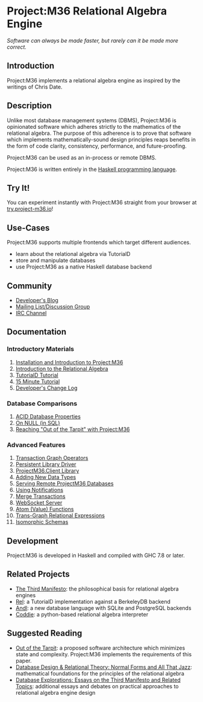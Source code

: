 # Project:M36 Relational Algebra Engine

*Software can always be made faster, but rarely can it be made more correct.*

## Introduction

Project:M36 implements a relational algebra engine as inspired by the writings of Chris Date.

## Description

Unlike most database management systems (DBMS), Project:M36 is opinionated software which adheres strictly to the mathematics of the relational algebra. The purpose of this adherence is to prove that software which implements mathematically-sound design principles reaps benefits in the form of code clarity, consistency, performance, and future-proofing.

Project:M36 can be used as an in-process or remote DBMS.

Project:M36 is written entirely in the [Haskell programming language](https://www.haskell.org/).

## Try It!

You can experiment instantly with Project:M36 straight from your browser at [try.project-m36.io](https://try.project-m36.io)!

## Use-Cases

Project:M36 supports multiple frontends which target different audiences.

* learn about the relational algebra via TutorialD
* store and manipulate databases
* use Project:M36 as a native Haskell database backend

## Community

* [Developer's Blog](https://agentm.github.io/project-m36/)
* [Mailing List/Discussion Group](https://groups.google.com/d/forum/project-m36)
* [IRC Channel](irc://chat.freenode.net/%23project-m36)

## Documentation

### Introductory Materials

1. [Installation and Introduction to Project:M36](docs/introduction_to_projectm36.markdown)
1. [Introduction to the Relational Algebra](docs/introduction_to_the_relational_algebra.markdown)
1. [TutorialD Tutorial](docs/tutd_tutorial.markdown)
1. [15 Minute Tutorial](docs/15_minute_tutorial.markdown)
1. [Developer's Change Log](Changelog.markdown)

### Database Comparisons

1. [ACID Database Properties](docs/acid_assessment.markdown)
1. [On NULL (in SQL)](docs/on_null.markdown)
1. [Reaching "Out of the Tarpit" with Project:M36](docs/reaching_out_of_the_tarpit.markdown)

### Advanced Features

1. [Transaction Graph Operators](docs/transaction_graph_operators.markdown)
1. [Persistent Library Driver](docs/persistent_library_driver.markdown)
1. [ProjectM36.Client Library](docs/projectm36_client_library.markdown)
1. [Adding New Data Types](docs/new_datatypes.markdown)
1. [Serving Remote ProjectM36 Databases](docs/server_mode.markdown)
1. [Using Notifications](docs/using_notifications.markdown)
1. [Merge Transactions](docs/merge_transactions.markdown)
1. [WebSocket Server](docs/websocket_server.markdown)
1. [Atom (Value) Functions](docs/atomfunctions.markdown)
1. [Trans-Graph Relational Expressions](docs/transgraphrelationalexpr.markdown)
1. [Isomorphic Schemas](docs/isomorphic_schemas.markdown)

## Development

Project:M36 is developed in Haskell and compiled with GHC 7.8 or later.

## Related Projects

* [The Third Manifesto](http://thethirdmanifesto.com/): the philosophical basis for relational algebra engines
* [Rel](http://reldb.org/): a TutorialD implementation against a BerkeleyDB backend
* [Andl](http://andl.org/): a new database language with SQLite and PostgreSQL backends
* [Coddie](https://github.com/scvalencia/Coddie): a python-based relational algebra interpreter

## Suggested Reading

* [Out of the Tarpit](http://shaffner.us/cs/papers/tarpit.pdf): a proposed software architecture which minimizes state and complexity. Project:M36 implements the requirements of this paper.
* [Database Design & Relational Theory: Normal Forms and All That Jazz](http://shop.oreilly.com/product/0636920025276.do): mathematical foundations for the principles of the relational algebra
* [Database Explorations: Essays on the Third Manifesto and Related Topics](http://bookstore.trafford.com/Products/SKU-000177853/Database-Explorations.aspx): additional essays and debates on practical approaches to relational algebra engine design
